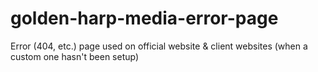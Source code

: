 # golden-harp-media-error-page
Error (404, etc.) page used on official website &amp; client websites (when a custom one hasn't been setup)

